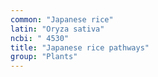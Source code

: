 ```yaml
---
common: "Japanese rice"
latin: "Oryza sativa"
ncbi: " 4530"
title: "Japanese rice pathways"
group: "Plants"
---
```

